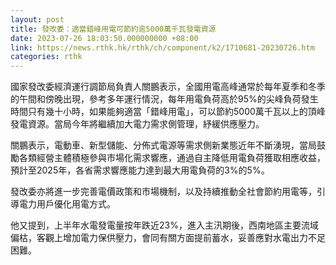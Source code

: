 ```yaml
---
layout: post
title: 發改委：適當錯峰用電可節約逾5000萬千瓦發電資源
date: 2023-07-26 18:03:50.000000000 +08:00
link: https://news.rthk.hk/rthk/ch/component/k2/1710681-20230726.htm
categories: rthk
---
```


國家發改委經濟運行調節局負責人關鵬表示，全國用電高峰通常於每年夏季和冬季的午間和傍晚出現，參考多年運行情況，每年用電負荷高於95%的尖峰負荷發生時間只有幾十小時，如果能夠適當「錯峰用電」，可以節約5000萬千瓦以上的頂峰發電資源。當局今年將繼續加大電力需求側管理，紓緩供應壓力。

關鵬表示，電動車、新型儲能、分佈式電源等需求側新業態近年不斷湧現，當局鼓勵各類經營主體積極參與市場化需求響應，通過自主降低用電負荷獲取相應收益，預計至2025年，各省需求響應能力達到最大用電負荷的3%的5%。

發改委亦將進一步完善電價政策和市場機制，以及持續推動全社會節約用電等，引導電力用戶優化用電方式。

他又提到，上半年水電發電量按年跌近23%，進入主汛期後，西南地區主要流域偏枯，客觀上增加電力保供壓力，會同有關方面提前蓄水，妥善應對水電出力不足困難。
